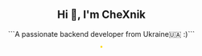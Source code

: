 <h2 align="center">Hi 👋, I'm CheXnik</h1>

<p align="center">```A passionate backend developer from Ukraine🇺🇦 :)```</p>


<p align="center">
    <img alt="" style="border-radius: 20px; border: 2px gold solid" src="https://streak-stats.demolab.com?user=CheXnik&theme=gruvbox&hide_border=true&border_radius=20">
</p>

<p align="center">
    <img alt="" src="https://metrics.lecoq.io/CheXnik">
</p>
